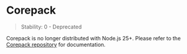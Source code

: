 # Corepack

<!-- introduced_in=v14.19.0 -->

<!-- type=misc -->

<!-- YAML
added:
  - v16.9.0
  - v14.19.0
-->

> Stability: 0 - Deprecated

Corepack is no longer distributed with Node.js 25+.
Please refer to the [Corepack repository][] for documentation.

[Corepack repository]: https://github.com/nodejs/corepack

